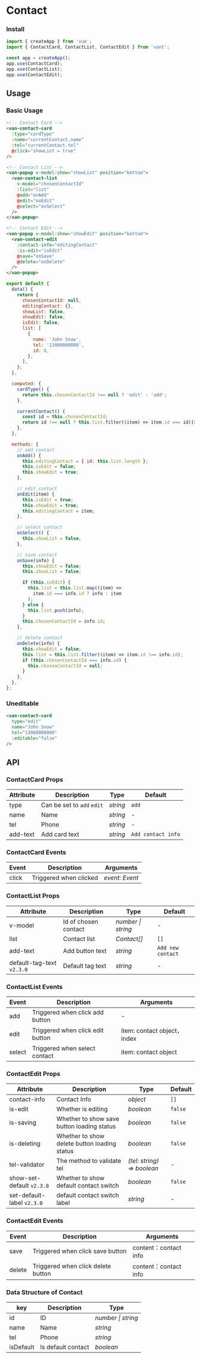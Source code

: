 # Contact

### Install

```js
import { createApp } from 'vue';
import { ContactCard, ContactList, ContactEdit } from 'vant';

const app = createApp();
app.use(ContactCard);
app.use(ContactList);
app.use(ContactEdit);
```

## Usage

### Basic Usage

```html
<!-- Contact Card -->
<van-contact-card
  :type="cardType"
  :name="currentContact.name"
  :tel="currentContact.tel"
  @click="showList = true"
/>

<!-- Contact List -->
<van-popup v-model:show="showList" position="bottom">
  <van-contact-list
    v-model="chosenContactId"
    :list="list"
    @add="onAdd"
    @edit="onEdit"
    @select="onSelect"
  />
</van-popup>

<!-- Contact Edit -->
<van-popup v-model:show="showEdit" position="bottom">
  <van-contact-edit
    :contact-info="editingContact"
    :is-edit="isEdit"
    @save="onSave"
    @delete="onDelete"
  />
</van-popup>
```

```js
export default {
  data() {
    return {
      chosenContactId: null,
      editingContact: {},
      showList: false,
      showEdit: false,
      isEdit: false,
      list: [
        {
          name: 'John Snow',
          tel: '13000000000',
          id: 0,
        },
      ],
    };
  },

  computed: {
    cardType() {
      return this.chosenContactId !== null ? 'edit' : 'add';
    },

    currentContact() {
      const id = this.chosenContactId;
      return id !== null ? this.list.filter((item) => item.id === id)[0] : {};
    },
  },

  methods: {
    // add contact
    onAdd() {
      this.editingContact = { id: this.list.length };
      this.isEdit = false;
      this.showEdit = true;
    },

    // edit contact
    onEdit(item) {
      this.isEdit = true;
      this.showEdit = true;
      this.editingContact = item;
    },

    // select contact
    onSelect() {
      this.showList = false;
    },

    // save contact
    onSave(info) {
      this.showEdit = false;
      this.showList = false;

      if (this.isEdit) {
        this.list = this.list.map((item) =>
          item.id === info.id ? info : item
        );
      } else {
        this.list.push(info);
      }
      this.chosenContactId = info.id;
    },

    // delete contact
    onDelete(info) {
      this.showEdit = false;
      this.list = this.list.filter((item) => item.id !== info.id);
      if (this.chosenContactId === info.id) {
        this.chosenContactId = null;
      }
    },
  },
};
```

### Uneditable

```html
<van-contact-card
  type="edit"
  name="John Snow"
  tel="13000000000"
  :editable="false"
/>
```

## API

### ContactCard Props

| Attribute | Description                | Type     | Default            |
| --------- | -------------------------- | -------- | ------------------ |
| type      | Can be set to `add` `edit` | _string_ | `add`              |
| name      | Name                       | _string_ | -                  |
| tel       | Phone                      | _string_ | -                  |
| add-text  | Add card text              | _string_ | `Add contact info` |

### ContactCard Events

| Event | Description            | Arguments      |
| ----- | ---------------------- | -------------- |
| click | Triggered when clicked | _event: Event_ |

### ContactList Props

| Attribute | Description | Type | Default |
| --- | --- | --- | --- |
| v-model | Id of chosen contact | _number \| string_ | - |
| list | Contact list | _Contact[]_ | `[]` |
| add-text | Add button text | _string_ | `Add new contact` |
| default-tag-text `v2.3.0` | Default tag text | _string_ | - |

### ContactList Events

| Event  | Description                      | Arguments                   |
| ------ | -------------------------------- | --------------------------- |
| add    | Triggered when click add button  | -                           |
| edit   | Triggered when click edit button | item: contact object，index |
| select | Triggered when select contact    | item: contact object        |

### ContactEdit Props

| Attribute | Description | Type | Default |
| --- | --- | --- | --- |
| contact-info | Contact Info | _object_ | `[]` |
| is-edit | Whether is editing | _boolean_ | `false` |
| is-saving | Whether to show save button loading status | _boolean_ | `false` |
| is-deleting | Whether to show delete button loading status | _boolean_ | `false` |
| tel-validator | The method to validate tel | _(tel: string) => boolean_ | - |
| show-set-default `v2.3.0` | Whether to show default contact switch | _boolean_ | `false` |
| set-default-label `v2.3.0` | default contact switch label | _string_ | - |

### ContactEdit Events

| Event  | Description                        | Arguments             |
| ------ | ---------------------------------- | --------------------- |
| save   | Triggered when click save button   | content：contact info |
| delete | Triggered when click delete button | content：contact info |

### Data Structure of Contact

| key       | Description        | Type               |
| --------- | ------------------ | ------------------ |
| id        | ID                 | _number \| string_ |
| name      | Name               | _string_           |
| tel       | Phone              | _string_           |
| isDefault | Is default contact | _boolean_          |
